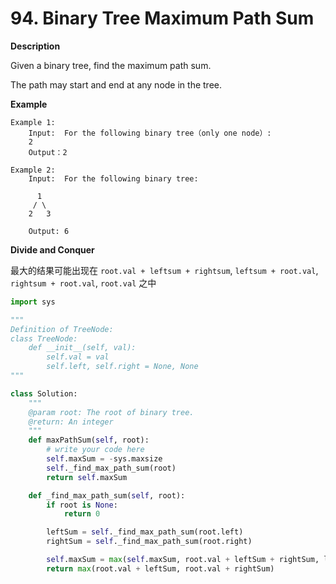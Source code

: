# 94. Binary Tree Maximum Path Sum

**Description**

Given a binary tree, find the maximum path sum.

The path may start and end at any node in the tree.

**Example**

```
Example 1:
	Input:  For the following binary tree（only one node）:
	2
	Output：2

Example 2:
	Input:  For the following binary tree:

      1
     / \
    2   3

	Output: 6
```

**Divide and Conquer**

最大的结果可能出现在 `root.val + leftsum + rightsum`, `leftsum + root.val`, `rightsum + root.val`, `root.val` 之中

```python
import sys

"""
Definition of TreeNode:
class TreeNode:
    def __init__(self, val):
        self.val = val
        self.left, self.right = None, None
"""

class Solution:
    """
    @param root: The root of binary tree.
    @return: An integer
    """
    def maxPathSum(self, root):
        # write your code here
        self.maxSum = -sys.maxsize
        self._find_max_path_sum(root)
        return self.maxSum

    def _find_max_path_sum(self, root):
        if root is None:
            return 0 

        leftSum = self._find_max_path_sum(root.left)
        rightSum = self._find_max_path_sum(root.right)

        self.maxSum = max(self.maxSum, root.val + leftSum + rightSum, leftSum + root.val, rightSum + root.val, root.val)
        return max(root.val + leftSum, root.val + rightSum)

```
